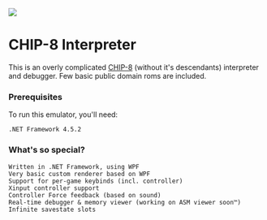 ![](https://i.imgur.com/JnL9SUI.png)

# CHIP-8 Interpreter

This is an overly complicated [CHIP-8](https://en.wikipedia.org/wiki/CHIP-8) (without it's descendants) interpreter and debugger. Few basic public domain roms are included.
### Prerequisites

To run this emulator, you'll need:
```
.NET Framework 4.5.2
```

### What's so special?
```
Written in .NET Framework, using WPF
Very basic custom renderer based on WPF
Support for per-game keybinds (incl. controller)
Xinput controller support
Controller Force feedback (based on sound)
Real-time debugger & memory viewer (working on ASM viewer soon™)
Infinite savestate slots
```

